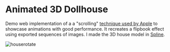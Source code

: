 # Animated 3D Dollhouse 

Demo web implementation of a a "scrolling" [technique used by Apple](https://css-tricks.com/lets-make-one-of-those-fancy-scrolling-animations-used-on-apple-product-pages/) to showcase animations with good performance. It recreates a flipbook effect using exported sequences of images. I made the 3D house model in [Spline](https://spline.design/).  

![houserotate](https://github.com/merryvj/3d-dollhouse/assets/41601131/4f6ca81e-a4f4-4ea9-9b85-93325936b2a4)
